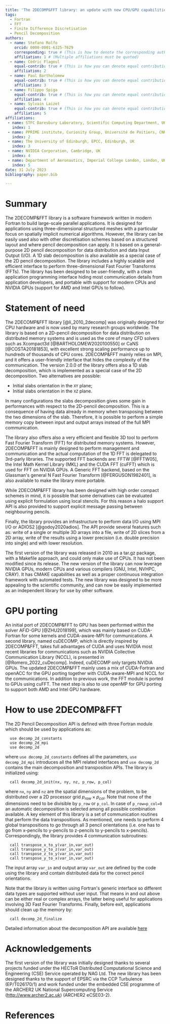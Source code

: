 ```yaml
---
title: 'The 2DECOMP&FFT library: an update with new CPU/GPU capabilities'
tags:
  - Fortran
  - FFT
  - Finite Difference Discretisation
  - Pencil Decomposition
authors:
  - name: Stefano Rolfo
    orcid: 0000-0001-6325-7629
    corresponding: true # (This is how to denote the corresponding author)
    affiliation: 1 # (Multiple affiliations must be quoted)
  - name: Cédric Flageul
    equal-contrib: true # (This is how you can denote equal contributions between multiple authors)
    affiliation: 2
  - name: Paul Bartholomew
    equal-contrib: true # (This is how you can denote equal contributions between multiple authors)
    affiliation: 3
  - name: Filippo Spiga
    equal-contrib: true # (This is how you can denote equal contributions between multiple authors)
    affiliation: 4
  - name: Sylvain Laizet
    equal-contrib: true # (This is how you can denote equal contributions between multiple authors)
    affiliation: 5
affiliations:
 - name: STFC Daresbury Laboratory, Scientific Computing Department, UKRI, UK 
   index: 1
 - name: PPRIME institute, Curiosity Group, Université de Poitiers, CNRS, ISAE-ENSMA, Poitiers, France
   index: 2
 - name: The University of Edinburgh, EPCC, Edinburgh, UK
   index: 3
 - name: NVIDIA Corporation, Cambridge, UK
   index: 4
 - name: Department of Aeronautics, Imperial College London, London, UK
   index: 5
date: 31 July 2023
bibliography: paper.bib

---
```


# Summary

The 2DECOMP&FFT library is a software framework written in modern Fortran to build large-scale parallel applications. 
It is designed for applications using three-dimensional structured meshes with a particular focus on 
spatially implicit numerical algorithms. However, the library can be easily used also with other discretisation schemes 
based on a structured layout and where pencil decomposition can apply. 
It is based on a general-purpose 2D pencil decomposition for data distribution and data Input Output (I/O). 
A 1D slab decomposition is also available as a special case of the 2D pencil decomposition.
The library includes a highly scalable and efficient interface to perform three-dimensional 
Fast Fourier Transforms (FFTs). 
The library has been designed to be user-friendly, with a clean application programming interface 
hiding most communication details from application developers, and portable with support for modern CPUs 
and NVIDIA GPUs (support for AMD and Intel GPUs to follow).


# Statement of need

The 2DECOMP&FFT library [@li_2010_2decomp] was originally designed for CPU hardware 
and is now used by many research groups worldwide. 
The library is based on a 2D-pencil decomposition for data distribution on distributed memory systems 
and is used as the core of many CFD solvers such as Xcompact3d [@BARTHOLOMEW2020100550] or CaNS [@COSTA20181853], 
with excellent strong scaling performance up to hundreds of thousands of CPU cores. 
2DECOMP&FFT mainly relies on MPI, and it offers a user-friendly interface that hides the complexity 
of the communication. 
The version 2.0.0 of the library offers also a 1D slab decomposition, which is implemented as a special case of the 
2D decomposition. Two alternatives are possible:

- Initial slabs orientation in the `XY` plane; 
- Initial slabs orientation in the `XZ` plane.

In many configurations the slabs decomposition gives some gain in performances with respect to the 
2D-pencil decomposition. This is a consequence of having data already in memory when transposing between 
the two dimensions of the slab. Therefore, it is possible to perform a simple memory copy between 
input and output arrays instead of the full MPI communication.

The library also offers also a very efficient and flexible 3D tool to perform 
Fast Fourier Transform (FFT) for distributed memory systems. However, 2DECOMP&FFT is mainly designed to perform 
management and communication and the actual computation of the 1D FFT is delegated to 3rd-parly libraries. 
The supported FFT backends are: FFTW [@FFTW05], the Intel Math Kernel Library (MKL) and the CUDA FFT (cuFFT) 
which is used for FFT on NVIDIA GPUs. A Generic FFT backend, based on the 
Glassman's general N Fast Fourier Transform [@FERGUSON1982401], 
is also available to make the library more portable.   

While 2DECOMP&FFT library has been designed with high order compact schemes in mind, it is possible 
that some derivatives can be evaluated using explicit formulation using local stencils. For this reason a 
halo support API is also provided to support explicit message passing between neighbouring pencils. 

Finally, the library provides an infrastructure to perform data I/O using MPI I/O or ADIOS2 [@godoy2020adios]. 
The API provide several features such as: write of a single or multiple 3D arrays into a file, write of 2D slices 
from a 2D array, write of the results using a lower precision (i.e. double precision into single) 
and with lower resolution. 

The first version of the library was released in 2010 as a tar.gz package, with a Makefile approach, 
and could only make use of CPUs. It has not been modified since its release. 
The new version of the library can now leverage NVIDIA GPUs, modern CPUs and various compilers 
(GNU, Intel, NVHPC, CRAY). 
It has CMAKE capabilities as well as a proper continuous integration framework with automated tests. 
The new library was designed to be more appealing to the scientific community,
and can now be easily implemented as an independent library for use by other software.

# GPU porting

An initial port of 2DECOMP&FFT to GPU has been performed within the solver AFiD-GPU [@ZHU2018199],
which was mainly based on CUDA-Fortran for some kernels and CUDA-aware-MPI for communications.
A second library, named cuDECOMP, which is directly inspired by 2DECOMP&FFT, 
takes full advantages of CUDA and uses NVIDIA most recent libraries for communications 
such as NVIDIA Collective Communication Library (NCCL), is presented in [@Romero_2022_cuDecomp].
Indeed, cuDECOMP only targets NVIDIA GPUs.
The updated 2DECOMP&FFT mainly uses a mix of CUDA-Fortran and openACC for the GPU porting 
together with CUDA-aware-MPI and NCCL for the communications. In addition to previous work,
the FFT module is ported to GPUs using cuFFT. 
The next step is also to use openMP for GPU porting to support both AMD and Intel GPU hardware.

# How to use 2DECOMP&FFT
The 2D Pencil Decomposition API is defined with three Fortran module which should be used by applications as:
```
  use decomp_2d_constants
  use decomp_2d_mpi
  use decomp_2d
```
where ``use decomp_2d_constants`` defines all the parameters, ``use decomp_2d_mpi`` introduces all the MPI 
related interfaces and ``use decomp_2d`` contains the main decomposition and transposition APIs.
The library is initialized using:
```
  call decomp_2d_init(nx, ny, nz, p_row, p_col)
```
where ``nx``, ``ny`` and ``nz`` are the spatial dimensions of the problem, to be distributed over
a 2D processor grid $p_{row} \times p_{col}$.
Note that none of the dimensions need to be divisible by ``p_row`` or ``p_col``.
In case of ``p_row=p_col=0`` an automatic decomposition is selected among all possible combination available.
A key element of this library is a set of communication routines that perform the data transpositions.
As mentioned, one needs to perform 4 global transpositions to go through all 3 pencil orientations
(i.e. one has to go from x-pencils to y-pencils to z-pencils to y-pencils to x-pencils).
Correspondingly, the library provides 4 communication subroutines:
```
  call transpose_x_to_y(var_in,var_out)
  call transpose_y_to_z(var_in,var_out)
  call transpose_z_to_y(var_in,var_out)
  call transpose_y_to_x(var_in,var_out)
```
The input array ``var_in`` and output array ``var_out`` are defined by the code using the library
and contain distributed data for the correct pencil orientations.

Note that the library is written using Fortran's generic interface so different data types are supported
without user input. That means in and out above can be either real or complex arrays,
the latter being useful for applications involving 3D Fast Fourier Transforms.
Finally, before exit, applications should clean up the memory by:
```
  call decomp_2d_finalize
```
Detailed information about the decomposition API are available [here](https://2decomp-fft.github.io/pages/api_domain.html) 

# Acknowledgements

The first version of the library was initially designed thanks to several projects funded under the 
HECToR Distributed Computational Science and Engineering (CSE) Service operated by NAG Ltd. 
The new library has been designed thanks to the support of EPSRC via the CCP Turbulence (EP/T026170/1) and work funded under
the embedded CSE programme of the ARCHER2 UK National Supercomputing Service (http://www.archer2.ac.uk) (ARCHER2 eCSE03-2).

# References

